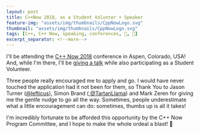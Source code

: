 ```yaml
---
layout: post
title: C++Now 2018, as a Student Volunter + Speaker
feature-img: "assets/img/thumbnails/CppNowLogo.svg"
thumbnail: "assets/img/thumbnails/CppNowLogo.svg"
tags: [C++, C++ Now, speaking, conferences, 🤝, 📣]
excerpt_separator: <!--more-->
---
```


I'll be attending the [C++ Now 2018](http://cppnow.org/) conference in Aspen, Colorado, USA! And, while I'm there, I'll be [giving a talk](http://sched.co/EJjw) while also participating as a Student Volunteer.

<!--more-->

Three people really encouraged me to apply and go. I would have never touched the application had it not been for them, so Thank You to Jason Turner ([@lefticus](https://twitter.com/lefticus)), Simon Brand ([ @TartanLlama](https://twitter.com/TartanLlama)) and Mark Zeren for giving me the gentle nudge to go all the way. Sometimes, people underestimate what a little encouragement can do: sometimes, thumbs up is all it takes!

I'm incredibly fortunate to be afforded this opportunity by the C++ Now Program Committee, and I hope to make the whole ordeal a blast! 🎉
